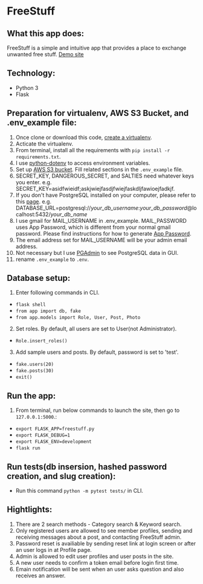 # FreeStuff

## What this app does:
FreeStuff is a simple and intuitive app that provides a place to exchange unwanted free stuff.
[Demo site](https://demo-freestuff.herokuapp.com/)

## Technology:
- Python 3
- Flask

## Preparation for virtualenv, AWS S3 Bucket, and .env_example file:
1. Once clone or download this code, [create a virtualenv](https://docs.python.org/3/library/venv.html).
2. Acticate the virtualenv.
3. From terminal, install all the requirements with `pip install -r requirements.txt`.
4. I use [python-dotenv](https://pypi.org/project/python-dotenv/) to access environment variables.
5. Set up [AWS S3 bucket](https://docs.aws.amazon.com/AmazonS3/latest/userguide/create-bucket-overview.html). Fill related sections in the `.env_example` file.
6. SECRET_KEY, DANGEROUS_SECRET, and SALTIES need whatever keys you enter. e.g. SECRET_KEY=asidfwieidf;askjwiejfasdjfwiejfaskdljfawioejfadkjf.
7. If you don't have PostgreSQL installed on your computer, please refer to this [page](https://www.postgresql.org/docs/current/installation.html). e.g. DATABASE_URL=postgresql://*your_db_username*:*your_db_password*@localhost:5432/*your_db_name*
8. I use gmail for MAIL_USERNAME in .env_example. MAIL_PASSWORD uses App Password, which is different from your normal gmail password.
   Please find instructions for how to generate [App Password](https://support.google.com/mail/answer/185833?hl=en).
9. The email address set for MAIL_USERNAME will be your admin email address.
10. Not necessary but I use [PGAdmin](https://www.pgadmin.org/) to see PostgreSQL data in GUI.
11. rename `.env_example` to `.env`.

## Database setup:

1. Enter following commands in CLI.
- `flask shell`
- `from app import db, fake`
- `from app.models import Role, User, Post, Photo`
2. Set roles. By default, all users are set to User(not Administrator).
- `Role.insert_roles()`
3. Add sample users and posts. By default, password is set to 'test'.
- `fake.users(20)`
- `fake.posts(30)`
- `exit()`

## Run the app:
1. From terminal, run below commands to launch the site, then go to `127.0.0.1:5000`.:
- `export FLASK_APP=freestuff.py`
- `export FLASK_DEBUG=1`
- `export FLASK_ENV=development`
- `flask run`


## Run tests(db insersion, hashed password creation, and slug creation):
- Run this command `python -m pytest tests/` in CLI.

## Hightlights:
1. There are 2 search methods - Category search & Keyword search.
2. Only registered users are allowed to see member profiles, sending and receiving messages about a post, and contacting FreeStuff admin.
3. Password reset is availiable by sending reset link at login screen or after an user logs in at Profile page.
4. Admin is allowed to edit user profiles and user posts in the site.
5. A new user needs to confirm a token email before login first time.
6. Emain notification will be sent when an user asks question and also receives an answer.






